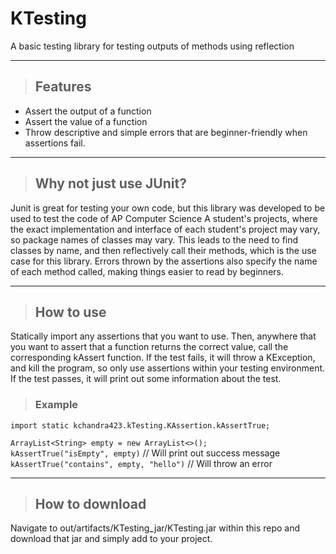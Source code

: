 # KTesting
A basic testing library for testing outputs of methods using reflection
***
> ## Features
- Assert the output of a function  
- Assert the value of a function
- Throw descriptive and simple errors that are beginner-friendly when assertions fail.
***
> ## Why not just use JUnit?
Junit is great for testing your own code, but this library was developed
to be used to test the code of AP Computer Science A student's projects, where the 
exact implementation and interface of each student's project may vary, so package names of classes may vary.
This leads to the need to find classes by name, and then reflectively call their methods, which is the use case for this 
library. Errors thrown by the assertions also specify the name of each method called, making things easier to read
by beginners. 
***
> ## How to use
Statically import any assertions that you want to use. Then, anywhere that you want to assert that a function returns the correct value,
call the corresponding kAssert function. If the test fails, it will throw a KException, and kill the program, so only use assertions within
your testing environment. If the test passes, it will print out some information about the test.
> ### Example
`import static kchandra423.kTesting.KAssertion.kAssertTrue;`

`ArrayList<String> empty = new ArrayList<>();`  
`kAssertTrue("isEmpty", empty)` // Will print out success message  
`kAssertTrue("contains", empty, "hello")` // Will throw an error
***
> ## How to download
Navigate to out/artifacts/KTesting_jar/KTesting.jar within this repo and download that jar and simply add to your project.
